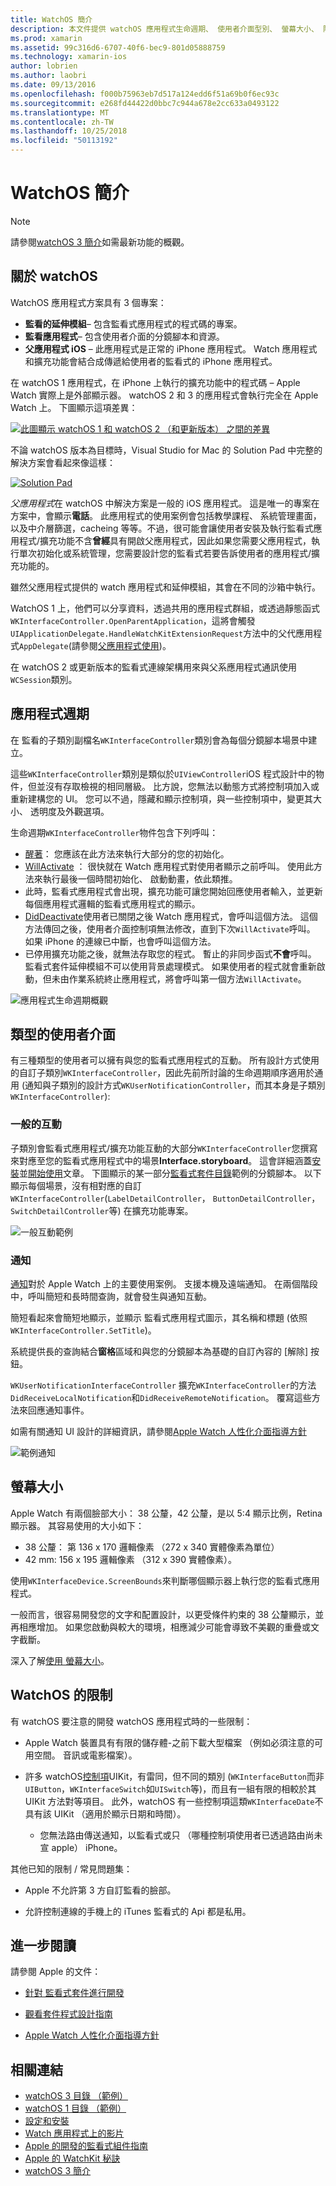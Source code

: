 ```yaml
---
title: WatchOS 簡介
description: 本文件提供 watchOS 應用程式生命週期、 使用者介面型別、 螢幕大小、 限制和多個描述的概觀。
ms.prod: xamarin
ms.assetid: 99c316d6-6707-40f6-bec9-801d05888759
ms.technology: xamarin-ios
author: lobrien
ms.author: laobri
ms.date: 09/13/2016
ms.openlocfilehash: f000b75963eb7d517a124edd6f51a69b0f6ec93c
ms.sourcegitcommit: e268fd44422d0bbc7c944a678e2cc633a0493122
ms.translationtype: MT
ms.contentlocale: zh-TW
ms.lasthandoff: 10/25/2018
ms.locfileid: "50113192"
---
```

# <a name="introduction-to-watchos"></a>WatchOS 簡介

> [!NOTE]
> 請參閱[watchOS 3 簡介](~/ios/watchos/platform/introduction-to-watchos3/index.md)如需最新功能的概觀。

## <a name="about-watchos"></a>關於 watchOS

WatchOS 應用程式方案具有 3 個專案：

- **監看的延伸模組**– 包含監看式應用程式的程式碼的專案。
- **監看應用程式**– 包含使用者介面的分鏡腳本和資源。
- **父應用程式 iOS** – 此應用程式是正常的 iPhone 應用程式。 Watch 應用程式和擴充功能會結合成傳遞給使用者的監看式的 iPhone 應用程式。

在 watchOS 1 應用程式，在 iPhone 上執行的擴充功能中的程式碼 – Apple Watch 實際上是外部顯示器。 watchOS 2 和 3 的應用程式會執行完全在 Apple Watch 上。 下圖顯示這項差異：

[ ![](intro-to-watchos-images/arch-sml.png "此圖顯示 watchOS 1 和 watchOS 2 （和更新版本） 之間的差異")](intro-to-watchos-images/arch.png#lightbox)

不論 watchOS 版本為目標時，Visual Studio for Mac 的 Solution Pad 中完整的解決方案會看起來像這樣：

[![](intro-to-watchos-images/projectstructure-sml.png "Solution Pad")](intro-to-watchos-images/projectstructure.png#lightbox)

*父應用程式*在 watchOS 中解決方案是一般的 iOS 應用程式。 這是唯一的專案在方案中，會顯示**電話**。 此應用程式的使用案例會包括教學課程、 系統管理畫面，以及中介層篩選，cacheing 等等。不過，很可能會讓使用者安裝及執行監看式應用程式/擴充功能不含**曾經**具有開啟父應用程式，因此如果您需要父應用程式，執行單次初始化或系統管理，您需要設計您的監看式若要告訴使用者的應用程式/擴充功能的。

雖然父應用程式提供的 watch 應用程式和延伸模組，其會在不同的沙箱中執行。

WatchOS 1 上，他們可以分享資料，透過共用的應用程式群組，或透過靜態函式`WKInterfaceController.OpenParentApplication`，這將會觸發`UIApplicationDelegate.HandleWatchKitExtensionRequest`方法中的父代應用程式`AppDelegate`(請參閱[父應用程式使用](~/ios/watchos/app-fundamentals/parent-app.md))。

在 watchOS 2 或更新版本的監看式連線架構用來與父系應用程式通訊使用`WCSession`類別。

## <a name="application-lifecycle"></a>應用程式週期

在 監看的子類別副檔名`WKInterfaceController`類別會為每個分鏡腳本場景中建立。

這些`WKInterfaceController`類別是類似於`UIViewController`iOS 程式設計中的物件，但並沒有存取檢視的相同層級。
比方說，您無法以動態方式將控制項加入或重新建構您的 UI。
您可以不過，隱藏和顯示控制項，與一些控制項中，變更其大小、 透明度及外觀選項。

生命週期`WKInterfaceController`物件包含下列呼叫：

- [醒著](https://developer.xamarin.com/api/member/WatchKit.WKInterfaceController.Awake/)： 您應該在此方法來執行大部分的您的初始化。
- [WillActivate](https://developer.xamarin.com/api/member/WatchKit.WKInterfaceController.WillActivate/) ： 很快就在 Watch 應用程式對使用者顯示之前呼叫。 使用此方法來執行最後一個時間初始化、 啟動動畫，依此類推。
- 此時，監看式應用程式會出現，擴充功能可讓您開始回應使用者輸入，並更新每個應用程式邏輯的監看式應用程式的顯示。
- [DidDeactivate](https://developer.xamarin.com/api/member/WatchKit.WKInterfaceController.DidDeactivate/)使用者已關閉之後 Watch 應用程式，會呼叫這個方法。 這個方法傳回之後，使用者介面控制項無法修改，直到下次`WillActivate`呼叫。 如果 iPhone 的連線已中斷，也會呼叫這個方法。
- 已停用擴充功能之後，就無法存取您的程式。 暫止的非同步函式**不會**呼叫。 監看式套件延伸模組不可以使用背景處理模式。 如果使用者的程式就會重新啟動，但未由作業系統終止應用程式，將會呼叫第一個方法`WillActivate`。

![](intro-to-watchos-images/wkinterfacecontrollerlifecycle.png "應用程式生命週期概觀")

## <a name="types-of-user-interface"></a>類型的使用者介面

有三種類型的使用者可以擁有與您的監看式應用程式的互動。
所有設計方式使用的自訂子類別`WKInterfaceController`，因此先前所討論的生命週期順序適用於通用 (通知與子類別的設計方式`WKUserNotificationController`，而其本身是子類別`WKInterfaceController`):

### <a name="normal-interaction"></a>一般的互動

子類別會監看式應用程式/擴充功能互動的大部分`WKInterfaceController`您撰寫來對應至您的監看式應用程式中的場景**Interface.storyboard**。 這會詳細涵蓋[安裝](~/ios/watchos/get-started/installation.md)並[開始使用](~/ios/watchos/get-started/index.md)文章。
下圖顯示的某一部分[監看式套件目錄](https://developer.xamarin.com/samples/monotouch/watchOS/WatchKitCatalog/)範例的分鏡腳本。 以下顯示每個場景，沒有相對應的自訂`WKInterfaceController`(`LabelDetailController`， `ButtonDetailController`，`SwitchDetailController`等) 在擴充功能專案。

![](intro-to-watchos-images/scenes.png "一般互動範例")

### <a name="notifications"></a>通知

[通知](~/ios/watchos/platform/notifications.md)對於 Apple Watch 上的主要使用案例。 支援本機及遠端通知。 在兩個階段中，呼叫簡短和長時間查詢，就會發生與通知互動。

簡短看起來會簡短地顯示，並顯示 監看式應用程式圖示，其名稱和標題 (依照`WKInterfaceController.SetTitle`)。

系統提供長的查詢結合**窗格**區域和與您的分鏡腳本為基礎的自訂內容的 [解除] 按鈕。

`WKUserNotificationInterfaceController` 擴充`WKInterfaceController`的方法`DidReceiveLocalNotification`和`DidReceiveRemoteNotification`。
覆寫這些方法來回應通知事件。

如需有關通知 UI 設計的詳細資訊，請參閱[Apple Watch 人性化介面指導方針](https://developer.apple.com/library/prerelease/ios/documentation/UserExperience/Conceptual/WatchHumanInterfaceGuidelines/Notifications.html#//apple_ref/doc/uid/TP40014992-CH20-SW1)

![](intro-to-watchos-images/notifications.png "範例通知")

## <a name="screen-sizes"></a>螢幕大小

Apple Watch 有兩個臉部大小： 38 公釐，42 公釐，是以 5:4 顯示比例，Retina 顯示器。 其容易使用的大小如下：

- 38 公釐： 第 136 x 170 邏輯像素 （272 x 340 實體像素為單位）
- 42 mm: 156 x 195 邏輯像素 （312 x 390 實體像素）。

使用`WKInterfaceDevice.ScreenBounds`來判斷哪個顯示器上執行您的監看式應用程式。

一般而言，很容易開發您的文字和配置設計，以更受條件約束的 38 公釐顯示，並再相應增加。
如果您啟動與較大的環境，相應減少可能會導致不美觀的重疊或文字截斷。

深入了解[使用 螢幕大小](~/ios/watchos/app-fundamentals/screen-sizes.md)。


## <a name="limitations-of-watchos"></a>WatchOS 的限制

有 watchOS 要注意的開發 watchOS 應用程式時的一些限制：

- Apple Watch 裝置具有有限的儲存體-之前下載大型檔案 （例如必須注意的可用空間。 音訊或電影檔案）。

- 許多 watchOS[控制項](~/ios/watchos/user-interface/index.md)UIKit，有雷同，但不同的類別 (`WKInterfaceButton`而非`UIButton`，`WKInterfaceSwitch`如`UISwitch`等)，而且有一組有限的相較於其 UIKit 方法對等項目。 此外，watchOS 有一些控制項這類`WKInterfaceDate`不具有該 UIKit （適用於顯示日期和時間）。

  - 您無法路由傳送通知，以監看式或只 （哪種控制項使用者已透過路由尚未宣 apple） iPhone。

其他已知的限制 / 常見問題集：

- Apple 不允許第 3 方自訂監看的臉部。

- 允許控制連線的手機上的 iTunes 監看式的 Api 都是私用。


## <a name="further-reading"></a>進一步閱讀

請參閱 Apple 的文件：

* [針對 監看式套件進行開發](https://developer.apple.com/library/prerelease/ios/documentation/General/Conceptual/WatchKitProgrammingGuide/index.html#//apple_ref/doc/uid/TP40014969-CH8-SW1)

* [觀看套件程式設計指南](https://developer.apple.com/library/prerelease/ios/documentation/General/Conceptual/WatchKitProgrammingGuide/DesigningaWatchKitApp.html)

* [Apple Watch 人性化介面指導方針](https://developer.apple.com/library/prerelease/ios/documentation/UserExperience/Conceptual/WatchHumanInterfaceGuidelines/index.html#//apple_ref/doc/uid/TP40014992-CH3-SW1)


## <a name="related-links"></a>相關連結

- [watchOS 3 目錄 （範例）](https://developer.xamarin.com/samples/monotouch/watchOS/WatchKitCatalog/)
- [watchOS 1 目錄 （範例）](https://developer.xamarin.com/samples/monotouch/WatchKit/WatchKitCatalog/)
- [設定和安裝](~/ios/watchos/get-started/installation.md)
- [Watch 應用程式上的影片](http://blog.xamarin.com/your-first-watch-kit-app/)
- [Apple 的開發的監看式組件指南](https://developer.apple.com/library/prerelease/ios/documentation/General/Conceptual/WatchKitProgrammingGuide/index.html)
- [Apple 的 WatchKit 秘訣](https://developer.apple.com/watchkit/tips/)
- [watchOS 3 簡介](~/ios/watchos/platform/introduction-to-watchos3/index.md)

